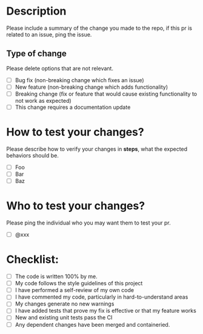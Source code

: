 # Description

Please include a summary of the change you made to the repo, if this pr is related to an issue, ping the issue.


## Type of change

Please delete options that are not relevant.

- [ ] Bug fix (non-breaking change which fixes an issue)
- [ ] New feature (non-breaking change which adds functionality)
- [ ] Breaking change (fix or feature that would cause existing functionality to not work as expected)
- [ ] This change requires a documentation update

# How to test your changes?

Please describe how to verify your changes in **steps**, what the expected behaviors should be.

- [ ] Foo
- [ ] Bar
- [ ] Baz

# Who to test your changes?

Please ping the individual who you may want them to test your pr.

- [ ] @xxx

# Checklist:

- [ ] The code is written 100% by me.
- [ ] My code follows the style guidelines of this project
- [ ] I have performed a self-review of my own code
- [ ] I have commented my code, particularly in hard-to-understand areas
- [ ] My changes generate no new warnings
- [ ] I have added tests that prove my fix is effective or that my feature works
- [ ] New and existing unit tests pass the CI
- [ ] Any dependent changes have been merged and containeried.